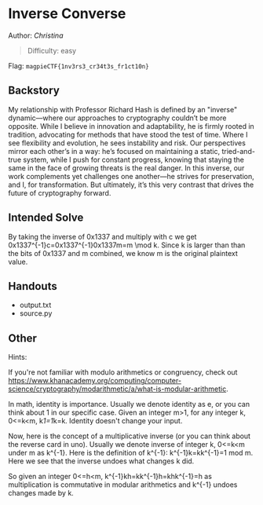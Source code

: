 # Inverse Converse

Author: *Christina*

>Difficulty: easy

Flag: `magpieCTF{1nv3rs3_cr34t3s_fr1ct10n}`

## Backstory

My relationship with Professor Richard Hash is defined by an "inverse" dynamic—where our approaches to cryptography couldn’t be more opposite. While I believe in innovation and adaptability, he is firmly rooted in tradition, advocating for methods that have stood the test of time. Where I see flexibility and evolution, he sees instability and risk. Our perspectives mirror each other’s in a way: he’s focused on maintaining a static, tried-and-true system, while I push for constant progress, knowing that staying the same in the face of growing threats is the real danger. In this inverse, our work complements yet challenges one another—he strives for preservation, and I, for transformation. But ultimately, it’s this very contrast that drives the future of cryptography forward.

## Intended Solve

By taking the inverse of 0x1337 and multiply with c we get 0x1337^{-1}c=0x1337^{-1}0x1337m=m \mod k. Since k is larger than than the bits of 0x1337 and m combined, we know m is the original plaintext value.

## Handouts

- output.txt
- source.py

## Other

Hints:

If you're not familiar with modulo arithmetics or congruency, check out https://www.khanacademy.org/computing/computer-science/cryptography/modarithmetic/a/what-is-modular-arithmetic.

In math, identity is importance. Usually we denote identity as e, or you can think about 1 in our specific case.
Given an integer m>1, for any integer k, 0<=k<m, k*1=1*k=k. Identity doesn't change your input.

Now, here is the concept of a multiplicative inverse (or you can think about the reverse card in uno).
Usually we denote inverse of integer k, 0<=k<m under m as k^{-1}. Here is the definition of k^{-1}:
k^{-1}k=kk^{-1}=1 mod m. Here we see that the inverse undoes what changes k did.

So given an integer 0<=h<m, k^{-1}kh=kk^{-1}h=khk^{-1}=h as multiplication is commutative in modular arithmetics and k^{-1} undoes changes made by k.
